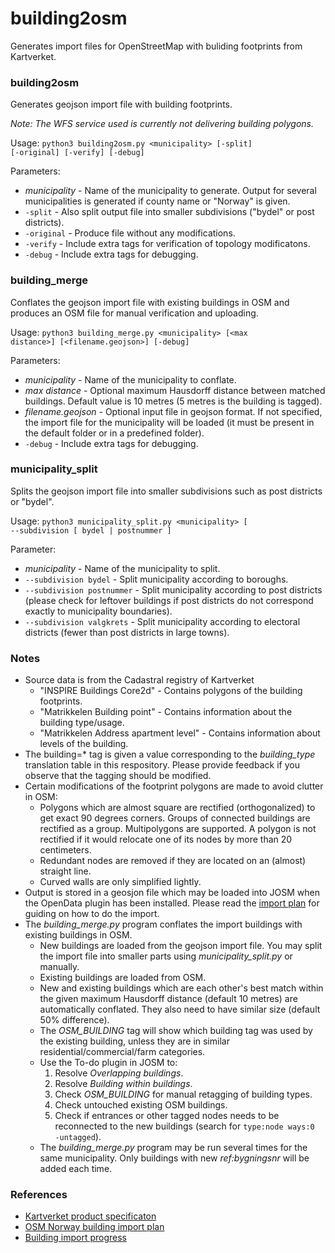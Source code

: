 # building2osm
Generates import files for OpenStreetMap with buliding footprints from Kartverket.

### building2osm

Generates geojson import file with building footprints.

_Note: The WFS service used is currently not delivering building polygons._

Usage:
<code>python3 building2osm.py \<municipality\> [-split] [-original] [-verify] [-debug]</code>

Parameters:
* _municipality_ - Name of the municipality to generate. Output for several municipalities is generated if county name or "Norway" is given. 
* <code>-split</code> - Also split output file into smaller subdivisions ("bydel" or post districts).
* <code>-original</code> - Produce file without any modifications.
* <code>-verify</code> - Include extra tags for verification of topology modificatons.
* <code>-debug</code> - Include extra tags for debugging.

### building_merge

Conflates the geojson import file with existing buildings in OSM and produces an OSM file for manual verification and uploading.

Usage:
<code>python3 building_merge.py \<municipality\> [\<max distance\>] [\<filename.geojson\>] [-debug]</code>

Parameters:
* _municipality_ - Name of the municipality to conflate.
* _max distance_ - Optional maximum Hausdorff distance between matched buildings. Default value is 10 metres (5 metres is the building is tagged).
* _filename.geojson_ - Optional input file in geojson format. If not specified, the import file for the municipality will be loaded (it must be present in the default folder or in a predefined folder).
* <code>-debug</code> - Include extra tags for debugging.

### municipality_split

Splits the geojson import file into smaller subdivisions such as post districts or "bydel".

Usage:
<code>python3 municipality_split.py \<municipality\> [ --subdivision [ bydel | postnummer ]</code>
 
Parameter:
* _municipality_ - Name of the municipality to split.
* <code>--subdivision bydel</code> - Split municipality according to boroughs.
* <code>--subdivision postnummer</code> - Split municipality according to post districts (please check for leftover buildings if post districts do not correspond exactly to municipality boundaries).
* <code>--subdivision valgkrets</code> - Split municipality according to electoral districts (fewer than post districts in large towns).

### Notes
* Source data is from the Cadastral registry of Kartverket
  * "INSPIRE Buildings Core2d" - Contains polygons of the building footprints.
  * "Matrikkelen Building point" - Contains information about the building type/usage.
  * "Matrikkelen Address apartment level" - Contains information about levels of the building. 
* The building=* tag is given a value corresponding to the _building_type_ translation table in this respository. Please provide feedback if you observe that the tagging should be modified. 
* Certain modifications of the footprint polygons are made to avoid clutter in OSM:
  * Polygons which are almost square are rectified (orthogonalized) to get exact 90 degrees corners. Groups of connected buildings are rectified as a group. Multipolygons are supported. A polygon is not rectified if it would relocate one of its nodes by more than 20 centimeters.
  * Redundant nodes are removed if they are located on an (almost) straight line.
  * Curved walls are only simplified lightly.
* Output is stored in a geosjon file which may be loaded into JOSM when the OpenData plugin has been installed. Please read the [import plan](https://wiki.openstreetmap.org/wiki/Import/Catalogue/Norway_Building_Import) for guiding on how to do the import.
* The _building_merge.py_ program conflates the import buildings with existing buildings in OSM.
  * New buildings are loaded from the geojson import file. You may split the import file into smaller parts using _municipality_split.py_ or manually.
  * Existing buildings are loaded from OSM.
  * New and existing buildings which are each other's best match within the given maximum Hausdorff distance (default 10 metres) are automatically conflated. They also need to have similar size (default 50% difference).
  * The _OSM_BUILDING_ tag will show which building tag was used by the existing building, unless they are in similar residential/commercial/farm categories.
  * Use the To-do plugin in JOSM to:
    1) Resolve _Overlapping buildings_. 
    2) Resolve _Building within buildings_.
    3) Check _OSM_BUILDING_ for manual retagging of building types.
    4) Check untouched existing OSM buildings.
    5) Check if entrances or other tagged nodes needs to be reconnected to the new buildings (search for <code>type:node ways:0 -untagged</code>).
  * The _building_merge.py_ program may be run several times for the same municipality. Only buildings with new _ref:bygningsnr_ will be added each time.

### References

* [Kartverket product specificaton](https://register.geonorge.no/data/documents/Produktspesifikasjoner_Matrikkelen%20-%20Bygningspunkt_v1_produktspesifikasjon-matrikkelen-bygningspunkt-versjon20180501_.pdf)
* [OSM Norway building import plan](https://wiki.openstreetmap.org/wiki/Import/Catalogue/Norway_Building_Import)
* [Building import progress](https://wiki.openstreetmap.org/wiki/Import/Catalogue/Norway_Building_Import/Progress)
